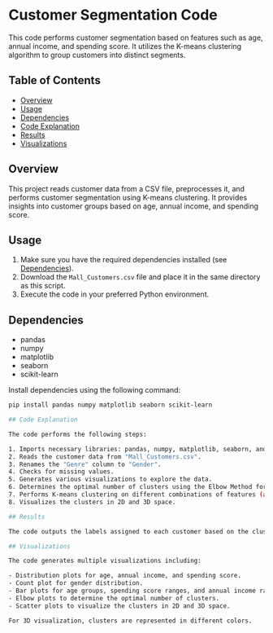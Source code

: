 # Customer Segmentation Code

This code performs customer segmentation based on features such as age, annual income, and spending score. It utilizes the K-means clustering algorithm to group customers into distinct segments.

## Table of Contents
- [Overview](#overview)
- [Usage](#usage)
- [Dependencies](#dependencies)
- [Code Explanation](#code-explanation)
- [Results](#results)
- [Visualizations](#visualizations)

## Overview
This project reads customer data from a CSV file, preprocesses it, and performs customer segmentation using K-means clustering. It provides insights into customer groups based on age, annual income, and spending score.

## Usage
1. Make sure you have the required dependencies installed (see [Dependencies](#dependencies)).
2. Download the `Mall_Customers.csv` file and place it in the same directory as this script.
3. Execute the code in your preferred Python environment.

## Dependencies
- pandas
- numpy
- matplotlib
- seaborn
- scikit-learn

Install dependencies using the following command:
```bash
pip install pandas numpy matplotlib seaborn scikit-learn

## Code Explanation

The code performs the following steps:

1. Imports necessary libraries: pandas, numpy, matplotlib, seaborn, and os.
2. Reads the customer data from "Mall_Customers.csv".
3. Renames the "Genre" column to "Gender".
4. Checks for missing values.
5. Generates various visualizations to explore the data.
6. Determines the optimal number of clusters using the Elbow Method for K-means.
7. Performs K-means clustering on different combinations of features (age vs. spending score, income vs. spending score, and all features).
8. Visualizes the clusters in 2D and 3D space.

## Results

The code outputs the labels assigned to each customer based on the clusters. It also displays the cluster centers for each feature combination.

## Visualizations

The code generates multiple visualizations including:

- Distribution plots for age, annual income, and spending score.
- Count plot for gender distribution.
- Bar plots for age groups, spending score ranges, and annual income ranges.
- Elbow plots to determine the optimal number of clusters.
- Scatter plots to visualize the clusters in 2D and 3D space.

For 3D visualization, clusters are represented in different colors.

